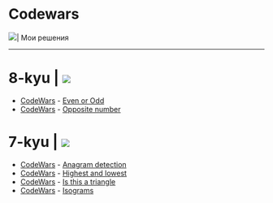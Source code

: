 # Codewars
<p><img src="https://github-readme-codewars-stats.herokuapp.com/api/?username=Academicoff&badge&alias_only&colormode=dark_mode</a></p>

# | Мои решения
***
<p><h1>
8-kyu |  <img src="https://img.shields.io/badge/complete-2%20tasks-success")/></a></h1></p>

* [CodeWars](https://www.codewars.com/kata/53da3dbb4a5168369a0000fe/train/javascript) - [Even or Odd](8-kyu/Even%20or%20Odd/index.js) 
* [CodeWars](https://www.codewars.com/kata/56dec885c54a926dcd001095/train/javascript) - [Opposite number](8-kyu/Opposite%20number/index.js)

<p><h1>
7-kyu |  <img src="https://img.shields.io/badge/complete-4%20tasks-success")/></a></h1></p>

* [CodeWars](https://www.codewars.com/kata/anagram-detection/train/javascript) - [Anagram detection](7-kyu/Anagram%20Detection/index.js)
* [CodeWars](https://www.codewars.com/kata/highest-and-lowest/train/javascript) - [Highest and lowest](7-kyu/Highest%20and%20Lowest/index.js)
* [CodeWars](https://www.codewars.com/kata/56606694ec01347ce800001b/train/javascript) - [Is this a triangle](7-kyu/Is%20this%20a%20triangle/index.js)
* [CodeWars](https://www.codewars.com/kata/isograms/train/javascript) - [Isograms](7-kyu/Isograms/index.js)
